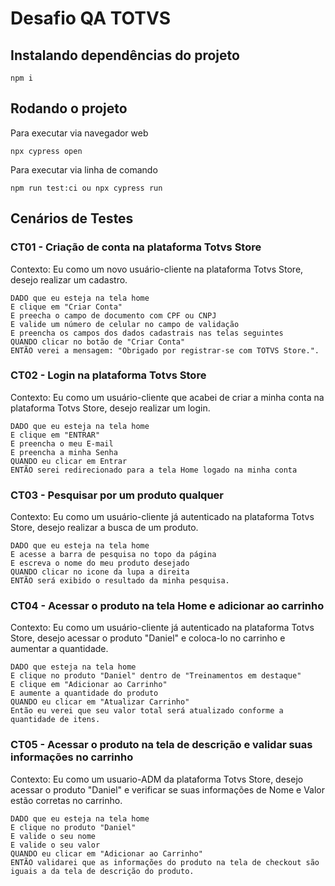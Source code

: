 # Desafio QA TOTVS

## Instalando dependências do projeto

```
npm i
```

## Rodando o projeto

Para executar via navegador web
```
npx cypress open
```

Para executar via linha de comando 
```
npm run test:ci ou npx cypress run
```



## Cenários de Testes

### CT01 - Criação de conta na plataforma Totvs Store
Contexto:
Eu como um novo usuário-cliente na plataforma Totvs Store, desejo realizar um cadastro.

    DADO que eu esteja na tela home
    E clique em "Criar Conta"
    E preecha o campo de documento com CPF ou CNPJ
    E valide um número de celular no campo de validação
    E preencha os campos dos dados cadastrais nas telas seguintes
    QUANDO clicar no botão de "Criar Conta"
    ENTÃO verei a mensagem: "Obrigado por registrar-se com TOTVS Store.".

### CT02 - Login na plataforma Totvs Store
Contexto:
Eu como um usuário-cliente que acabei de criar a minha conta na plataforma Totvs Store, desejo realizar um login.

    DADO que eu esteja na tela home
    E clique em "ENTRAR"
    E preencha o meu E-mail
    E preencha a minha Senha
    QUANDO eu clicar em Entrar
    ENTÃO serei redirecionado para a tela Home logado na minha conta


### CT03 - Pesquisar por um produto qualquer
Contexto:
Eu como um usuário-cliente já autenticado na plataforma Totvs Store, desejo realizar a busca de um produto.

    DADO que eu esteja na tela home
    E acesse a barra de pesquisa no topo da página
    E escreva o nome do meu produto desejado
    QUANDO clicar no icone da lupa a direita
    ENTÃO será exibido o resultado da minha pesquisa.


### CT04 - Acessar o produto na tela Home e adicionar ao carrinho
Contexto:
Eu como um usuário-cliente já autenticado na plataforma Totvs Store, desejo acessar o produto "Daniel" e coloca-lo no carrinho e aumentar a quantidade.

    DADO que esteja na tela home
    E clique no produto "Daniel" dentro de "Treinamentos em destaque"
    E clique em "Adicionar ao Carrinho"
    E aumente a quantidade do produto
    QUANDO eu clicar em "Atualizar Carrinho"
    Então eu verei que seu valor total será atualizado conforme a quantidade de itens.


### CT05 - Acessar o produto na tela de descrição e validar suas informações no carrinho
Contexto:
Eu como um usuario-ADM da plataforma Totvs Store, desejo acessar o produto "Daniel" e verificar se suas informações de Nome e Valor estão corretas no carrinho.

    DADO que eu esteja na tela home
    E clique no produto "Daniel"
    E valide o seu nome
    E valide o seu valor
    QUANDO eu clicar em "Adicionar ao Carrinho"
    ENTÃO validarei que as informações do produto na tela de checkout são iguais a da tela de descrição do produto.
